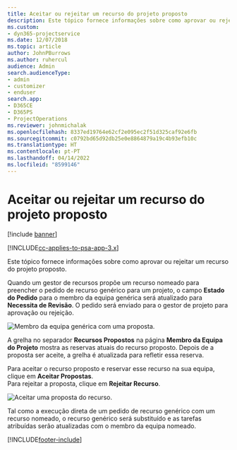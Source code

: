 ```yaml
---
title: Aceitar ou rejeitar um recurso do projeto proposto
description: Este tópico fornece informações sobre como aprovar ou rejeitar um recurso do projeto proposto.
ms.custom:
- dyn365-projectservice
ms.date: 12/07/2018
ms.topic: article
author: JohnPBurrows
ms.author: ruhercul
audience: Admin
search.audienceType:
- admin
- customizer
- enduser
search.app:
- D365CE
- D365PS
- ProjectOperations
ms.reviewer: johnmichalak
ms.openlocfilehash: 8337ed19764e62cf2e095ec2f51d325caf92e6fb
ms.sourcegitcommit: c0792bd65d92db25e0e8864879a19c4b93efb10c
ms.translationtype: HT
ms.contentlocale: pt-PT
ms.lasthandoff: 04/14/2022
ms.locfileid: "8599146"
---
```

# <a name="accept-or-reject-a-proposed-project-resource"></a>Aceitar ou rejeitar um recurso do projeto proposto

[!include [banner](../includes/psa-now-project-operations.md)]

[!INCLUDE[cc-applies-to-psa-app-3.x](../includes/cc-applies-to-psa-app-3x.md)]

Este tópico fornece informações sobre como aprovar ou rejeitar um recurso do projeto proposto.

Quando um gestor de recursos propõe um recurso nomeado para preencher o pedido de recurso genérico para um projeto, o campo **Estado do Pedido** para o membro da equipa genérica será atualizado para **Necessita de Revisão**. O pedido será enviado para o gestor de projeto para aprovação ou rejeição.

![Membro da equipa genérica com uma proposta.](media/RM-how-to-19.png)

A grelha no separador **Recursos Propostos** na página **Membro da Equipa do Projeto** mostra as reservas atuais do recurso proposto. Depois de a proposta ser aceite, a grelha é atualizada para refletir essa reserva. 

Para aceitar o recurso proposto e reservar esse recurso na sua equipa, clique em **Aceitar Propostas**.  
Para rejeitar a proposta, clique em **Rejeitar Recurso**.

![Aceitar uma proposta do recurso.](media/RM-how-to-20.png) 

Tal como a execução direta de um pedido de recurso genérico com um recurso nomeado, o recurso genérico será substituído e as tarefas atribuídas serão atualizadas com o membro da equipa nomeado.


[!INCLUDE[footer-include](../includes/footer-banner.md)]

